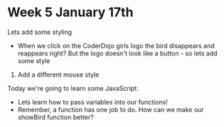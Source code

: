 # Week 5 January 17th
Lets add some styling
- When we click on the CoderDojo girls logo the bird disappears and reappears right? But the logo doesn't
look like a button - so lets add some style

1. Add a different mouse style


Today we're going to learn some JavaScript:
- Lets learn how to pass variables into our functions!
- Remember, a function has one job to do. How can we make our showBird function better?